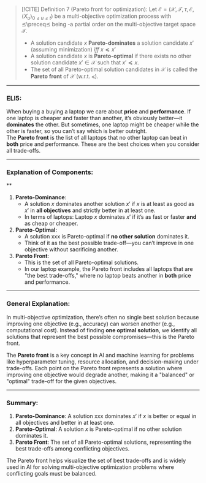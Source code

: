 
>[!CITE] Definition 7 (Pareto front for optimization):
Let $\mathcal{E} = (\mathcal{X}, \mathcal{T}, \tau, \mathcal{E}, \langle X_u \rangle_{0 \leq u \leq t})$ be a multi-objective optimization process with ⪯\preceq⪯ being -a partial order on the multi-objective target space $\mathcal{T}$.
> - A solution candidate $x$ **Pareto-dominates** a solution candidate $x'$ (assuming minimization) $iff$ $x \preceq x'$
> - A solution candidate $x$ is **Pareto-optimal** if there exists no other solution candidate $x' \in \mathcal{X}$ such that $x' \preceq x$.
> - The set of all Pareto-optimal solution candidates in $\mathcal{X}$ is called the **Pareto front** of $\mathcal{X}$ (w.r.t. $\preceq$).

---

### ELI5:
When buying a buying a laptop we care about **price** and **performance**. If one laptop is cheaper and faster than another, it’s obviously better—it **dominates** the other. But sometimes, one laptop might be cheaper while the other is faster, so you can’t say which is better outright.  
The **Pareto front** is the list of all laptops that no other laptop can beat in **both** price and performance. These are the best choices when you consider all trade-offs.

---

### Explanation of Components:
**
1. **Pareto-Dominance**:
    - A solution $x$ dominates another solution $x'$ if $x$ is at least as good as $x'$ in **all objectives** and strictly better in at least one.
    - In terms of laptops: Laptop $x$ dominates $x′$ if it’s as fast or faster **and** as cheap or cheaper.
2. **Pareto-Optimal**:
    - A solution xxx is Pareto-optimal if **no other solution** dominates it.
    - Think of it as the best possible trade-off—you can’t improve in one objective without sacrificing another.
3. **Pareto Front**:
    - This is the set of all Pareto-optimal solutions.
    - In our laptop example, the Pareto front includes all laptops that are "the best trade-offs," where no laptop beats another in **both** price and performance.

---

### General Explanation:

In multi-objective optimization, there’s often no single best solution because improving one objective (e.g., accuracy) can worsen another (e.g., computational cost). Instead of finding **one optimal solution**, we identify all solutions that represent the best possible compromises—this is the Pareto front.

The **Pareto front** is a key concept in AI and machine learning for problems like hyperparameter tuning, resource allocation, and decision-making under trade-offs. Each point on the Pareto front represents a solution where improving one objective would degrade another, making it a "balanced" or "optimal" trade-off for the given objectives.

---

### Summary:

1. **Pareto-Dominance**: A solution xxx dominates $x'$ if $x$ is better or equal in all objectives and better in at least one.
2. **Pareto-Optimal**: A solution $x$ is Pareto-optimal if no other solution dominates it.
3. **Pareto Front**: The set of all Pareto-optimal solutions, representing the best trade-offs among conflicting objectives.

The Pareto front helps visualize the set of best trade-offs and is widely used in AI for solving multi-objective optimization problems where conflicting goals must be balanced.
